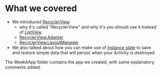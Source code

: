 # What we covered

- We introduced [RecyclerView](https://developer.android.com/guide/topics/ui/layout/recyclerview)
  - why it's called "RecyclerView" and why it's you should use it instead of [ListView](https://developer.android.com/reference/android/widget/ListView)
  - [RecyclerView.Adapter](https://developer.android.com/guide/topics/ui/layout/recyclerview#Adapter)
  - [RecyclerView.LayoutManager](https://developer.android.com/guide/topics/ui/layout/recyclerview#modifying-layout)
- We also talked about how you can make use of [instance state](https://developer.android.com/guide/components/activities/activity-lifecycle.html#instance-state) to save and restore simple data that will persist when your Activity is destroyed

The Week4App folder contains the app we created, with some explanatory comments added.
